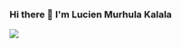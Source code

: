 ### Hi there 👋 I'm Lucien Murhula Kalala
<img src="https://www.google.com/url?sa=i&url=https%3A%2F%2Fwww.freepik.com%2Fvectors%2Fdesigner-developer&psig=AOvVaw03UlCljh52hwa06DukgF04&ust=1644570039304000&source=images&cd=vfe&ved=0CAsQjRxqFwoTCLC9j4Xj9PUCFQAAAAAdAAAAABAD">

<!--
**LucienKalala/LucienKalala** is a ✨ _special_ ✨ repository because its `README.md` (this file) appears on your GitHub profile.

Here are some ideas to get you started:

- 🔭 I’m currently working on ...
- 🌱 I’m currently learning ...
- 👯 I’m looking to collaborate on ...
- 🤔 I’m looking for help with ...
- 💬 Ask me about ...
- 📫 How to reach me: ...
- 😄 Pronouns: ...
- ⚡ Fun fact: ...
-->
